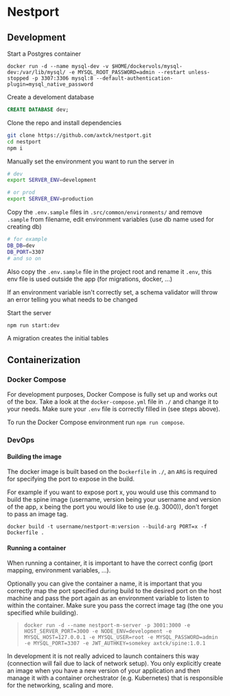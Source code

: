 # Nestport

## Development

Start a Postgres container

`docker run -d --name mysql-dev -v $HOME/dockervols/mysql-dev:/var/lib/mysql/ -e MYSQL_ROOT_PASSWORD=admin --restart unless-stopped -p 3307:3306 mysql:8 --default-authentication-plugin=mysql_native_password`

Create a develoment database

```sql
CREATE DATABASE dev;
```

Clone the repo and install dependencies

```bash
git clone https://github.com/axtck/nestport.git
cd nestport
npm i
```

Manually set the environment you want to run the server in

```bash
# dev
export SERVER_ENV=development

# or prod
export SERVER_ENV=production
```

Copy the `.env.sample` files in `.src/common/environments/` and remove `.sample` from filename, edit environment variables (use db name used for creating db)

```bash
# for example
DB_DB=dev
DB_PORT=3307
# and so on
```

Also copy the `.env.sample` file in the project root and rename it `.env`, this env file is used outside the app (for migrations, docker, ...)

If an environment variable isn't correctly set, a schema validator will throw an error telling you what needs to be changed

Start the server

```bash
npm run start:dev
```

A migration creates the initial tables

## Containerization

### Docker Compose

For development purposes, Docker Compose is fully set up and works out of the box. Take a look at the `docker-compose.yml` file in `./` and change it to your needs. Make sure your `.env` file is correctly filled in (see steps above).

To run the Docker Compose environment run `npm run compose`.

### DevOps

#### Building the image

The docker image is built based on the `Dockerfile` in `./`, an `ARG` is required for specifying the port to expose in the build.

For example if you want to expose port x, you would use this command to build the spine image (username, version being your username and version of the app, x being the port you would like to use (e.g. 3000)), don't forget to pass an image tag.

`docker build -t username/nestport-m:version --build-arg PORT=x -f Dockerfile .`

#### Running a container

When running a container, it is important to have the correct config (port mapping, environment variables, ...).

Optionally you can give the container a name, it is important that you correctly map the port specified during build to the desired port on the host machine and pass the port again as an environment variable to listen to within the container. Make sure you pass the correct image tag (the one you specified while building).

> `docker run -d --name nestport-m-server -p 3001:3000 -e HOST_SERVER_PORT=3000 -e NODE_ENV=development -e MYSQL_HOST=127.0.0.1 -e MYSQL_USER=root -e MYSQL_PASSWORD=admin -e MYSQL_PORT=3307 -e JWT_AUTHKEY=somekey axtck/spine:1.0.1`

In development it is not really adviced to launch containers this way (connection will fail due to lack of network setup). You only explicitly create an image when you have a new version of your application and then manage it with a container orchestrator (e.g. Kubernetes) that is responsible for the networking, scaling and more.
